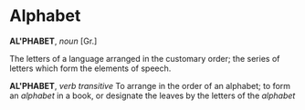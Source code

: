 # Alphabet

**AL'PHABET**, _noun_ \[Gr.\]

The letters of a language arranged in the customary order; the series of letters which form the elements of speech.

**AL'PHABET**, _verb transitive_ To arrange in the order of an alphabet; to form an _alphabet_ in a book, or designate the leaves by the letters of the _alphabet_